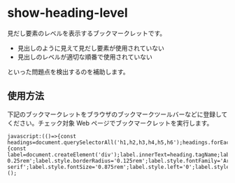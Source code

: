 # show-heading-level

見だし要素のレベルを表示するブックマークレットです。

- 見出しのように見えて見だし要素が使用されていない
- 見出しのレベルが適切な順番で使用されていない

といった問題点を検出するのを補助します。

## 使用方法

下記のブックマークレットをブラウザのブックマークツールバーなどに登録してください。チェック対象 Web ページでブックマークレットを実行します。

```
javascript:(()=>{const headings=document.querySelectorAll('h1,h2,h3,h4,h5,h6');headings.forEach(heading=>{const label=document.createElement('div');label.innerText=heading.tagName;label.style.position='absolute';label.style.backgroundColor='#B71C1C';label.style.color='white';label.style.padding='0.125rem 0.25rem';label.style.borderRadius='0.125rem';label.style.fontFamily='Arial,sans-serif';label.style.fontSize='0.875rem';label.style.left='0';label.style.top='0';label.style.transform='translateY(-100%)';heading.style.position='relative';heading.appendChild(label);});})();
```
